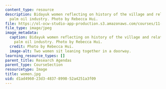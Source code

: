 ```yaml
---
content_type: resource
description: Bidayuk women reflecting on history of the village and relationship with
  palm oil industry. Photo by Rebecca Hui.
file: https://ol-ocw-studio-app-production.s3.amazonaws.com/courses/11-384-malaysia-sustainable-cities-practicum-spring-2018/d1ad496023d34837899852a4251a3f09_women.jpg
file_type: image/jpeg
image_metadata:
  caption: Bidayuk women reflecting on history of the village and relationship with
    palm oil industry. Photo by Rebecca Hui.
  credit: Photo by Rebecca Hui.
  image-alt: Two women sit leaning together in a doorway.
learning_resource_types: []
parent_title: Research Agendas
parent_type: CourseSection
resourcetype: Image
title: women.jpg
uid: d1ad4960-23d3-4837-8998-52a4251a3f09
---
```

